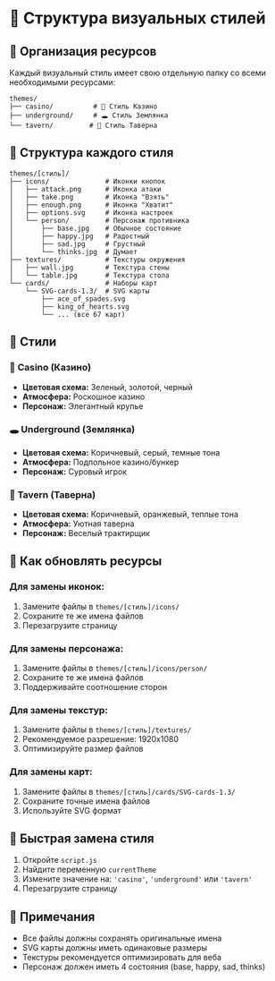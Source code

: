 # 🎨 Структура визуальных стилей

## 📁 Организация ресурсов

Каждый визуальный стиль имеет свою отдельную папку со всеми необходимыми ресурсами:

```
themes/
├── casino/          # 🎰 Стиль Казино
├── underground/     # 🕳️ Стиль Землянка  
└── tavern/         # 🍺 Стиль Таверна
```

## 📂 Структура каждого стиля

```
themes/[стиль]/
├── icons/              # Иконки кнопок
│   ├── attack.png      # Иконка атаки
│   ├── take.png        # Иконка "Взять"
│   ├── enough.png      # Иконка "Хватит"
│   ├── options.svg     # Иконка настроек
│   └── person/         # Персонаж противника
│       ├── base.jpg    # Обычное состояние
│       ├── happy.jpg   # Радостный
│       ├── sad.jpg     # Грустный
│       └── thinks.jpg  # Думает
├── textures/           # Текстуры окружения
│   ├── wall.jpg        # Текстура стены
│   └── table.jpg       # Текстура стола
└── cards/              # Наборы карт
    └── SVG-cards-1.3/  # SVG карты
        ├── ace_of_spades.svg
        ├── king_of_hearts.svg
        └── ... (все 67 карт)
```

## 🎯 Стили

### 🎰 **Casino** (Казино)
- **Цветовая схема:** Зеленый, золотой, черный
- **Атмосфера:** Роскошное казино
- **Персонаж:** Элегантный крупье

### 🕳️ **Underground** (Землянка) 
- **Цветовая схема:** Коричневый, серый, темные тона
- **Атмосфера:** Подпольное казино/бункер
- **Персонаж:** Суровый игрок

### 🍺 **Tavern** (Таверна)
- **Цветовая схема:** Коричневый, оранжевый, теплые тона  
- **Атмосфера:** Уютная таверна
- **Персонаж:** Веселый трактирщик

## 🔄 Как обновлять ресурсы

### Для замены иконок:
1. Замените файлы в `themes/[стиль]/icons/`
2. Сохраните те же имена файлов
3. Перезагрузите страницу

### Для замены персонажа:
1. Замените файлы в `themes/[стиль]/icons/person/`
2. Сохраните те же имена файлов
3. Поддерживайте соотношение сторон

### Для замены текстур:
1. Замените файлы в `themes/[стиль]/textures/`
2. Рекомендуемое разрешение: 1920x1080
3. Оптимизируйте размер файлов

### Для замены карт:
1. Замените файлы в `themes/[стиль]/cards/SVG-cards-1.3/`
2. Сохраните точные имена файлов
3. Используйте SVG формат

## 🚀 Быстрая замена стиля

1. Откройте `script.js`
2. Найдите переменную `currentTheme`
3. Измените значение на: `'casino'`, `'underground'` или `'tavern'`
4. Перезагрузите страницу

## 📝 Примечания

- Все файлы должны сохранять оригинальные имена
- SVG карты должны иметь одинаковые размеры
- Текстуры рекомендуется оптимизировать для веба
- Персонаж должен иметь 4 состояния (base, happy, sad, thinks)


